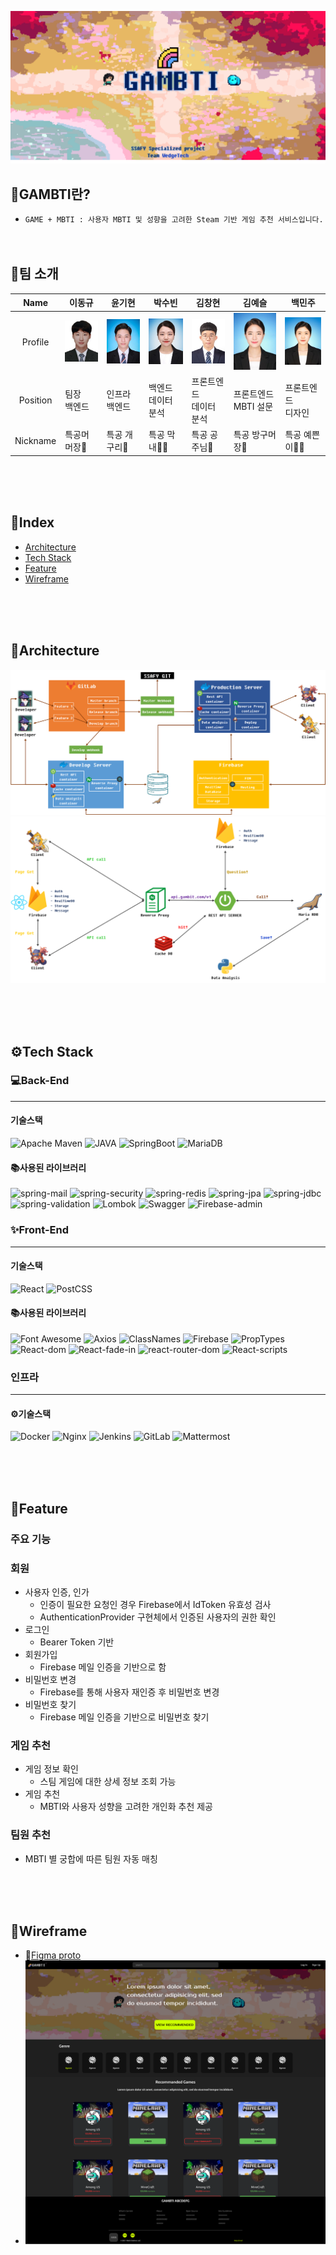 ![main](README.assets/main.png)

## 🌈GAMBTI란?
- `GAME + MBTI : 사용자 MBTI 및 성향을 고려한 Steam 기반 게임 추천 서비스입니다.`
<br/><br/><br/>

## 👨팀 소개

|   Name   | 이동규                                     | 윤기현                                     | 박수빈                                     | 김창현                                     | 김예슬                                     | 백민주                                     |
| :------: | ------------------------------------------ | ------------------------------------------ | ------------------------------------------ | ------------------------------------------ | ------------------------------------------ | ------------------------------------------ |
| Profile  | ![p1](README.assets/p1.jpg) | ![p2](README.assets/p2.jpg) | ![p3](README.assets/p3.jpg) | ![p4](README.assets/p4.jpg) | ![p5](README.assets/p5.jpg) | ![p6](README.assets/p6.jpg) |
| Position | 팀장<br />백엔드                           | 인프라<br />백엔드                         | 백엔드<br />데이터 분석                    | 프론트엔드<br />데이터 분석                | 프론트엔드<br />MBTI 설문                  | 프론트엔드<br />디자인                     |
| Nickname | 특공머 머장👾                                | 특공 개구리🐸                                | 특공 막내👶🏻                                  | 특공 공주님️👑                                | 특공 방구머장💨                              | 특공 예쁜이🧖🏻                                |


<br/><br/><br/>
## **📖Index**

- [Architecture](#archiecture)
- [Tech Stack](#tech-stack)
- [Feature](#feature)
- [Wireframe](#wireframe)

<br/><br/><br/>


## **🏰Architecture**

![flow1](README.assets/flow.png)
![flow2](README.assets/flow2.png)

<br/><br/><br/>

## **⚙️Tech Stack**

### 💻Back-End

<hr/>

#### 기술스택

![Apache Maven](https://img.shields.io/badge/Apache_Maven-4.0.0-C71A36?Style=flat&logo=Apache-Maven&logoColor=C71A36)
![JAVA ](https://img.shields.io/badge/JAVA_JDK-1.8-007396?Style=flat&logo=Java&logoColor=007396)
![SpringBoot](https://img.shields.io/badge/SpringBoot-2.4.2-6DB33F?Style=flat&logo=Spring&logoColor=6DB33F)
![MariaDB](https://img.shields.io/badge/MariaDB(AWS_RDS)-10.4.13-61DAFB?Style=flat&logo=MariaDB&logoColor=61DAFB)

#### 📚사용된 라이브러리

![spring-mail](https://img.shields.io/badge/Spring_mail-2.4.2-6DB33F?Style=flat&logo=Spring&logoColor=85EA2D)
![spring-security](https://img.shields.io/badge/Spring_security-2.4.2-6DB33F?Style=flat&logo=Spring&logoColor=85EA2D)
![spring-redis](https://img.shields.io/badge/Spring_redis-2.4.2-DC382D?Style=flat&logo=Redis&logoColor=DC382D)
![spring-jpa](https://img.shields.io/badge/Spring_jpa-2.4.2-6DB33F?Style=flat&logo=Spring&logoColor=85EA2D)
![spring-jdbc](https://img.shields.io/badge/Spring_jdbc-2.4.2-6DB33F?Style=flat&logo=Spring&logoColor=85EA2D)
![spring-validation](https://img.shields.io/badge/Spring_validation-2.4.2-6DB33F?Style=flat&logo=Spring&logoColor=85EA2D)
![Lombok](https://img.shields.io/badge/Lombok-1.18.16-BC4521?Style=flat)
![Swagger](https://img.shields.io/badge/Swagger-2.9.2-85EA2D?Style=flat&logo=Swagger&logoColor=85EA2D)
![Firebase-admin](https://img.shields.io/badge/Firebase_admin-7.0.1-FFCA28?Style=flat&logo=Firebase&logoColor=FFCA28)


### ✨Front-End

<hr/>

#### 기술스택

![React](https://img.shields.io/badge/React-17.0.1-61DAFB?Style=flat&logo=React&logoColor=61DAFB)
![PostCSS](https://img.shields.io/badge/PostCSS-gray?Style=flat&logo=PostCSS&logoColor=DD3A0A)


#### 📚사용된 라이브러리

![Font Awesome](https://img.shields.io/badge/Font_Awesome-5.15.2-339AF0?Style=flat&logo=Font-Awesome&logoColor=339AF0)
![Axios](https://img.shields.io/badge/Axios-0.21.1-61DAFB?Style=flat&logo=React&logoColor=61DAFB)
![ClassNames](https://img.shields.io/badge/ClassNames-2.2.6-61DAFB?Style=flat&logo=React&logoColor=61DAFB)
![Firebase](https://img.shields.io/badge/Firebase-8.2.6-FFCA28?Style=flat&logo=Firebase&logoColor=FFCA28)
![PropTypes](https://img.shields.io/badge/PropTypes-15.7.2-FECF0C?Style=flat)
![React-dom](https://img.shields.io/badge/ReactDom-17.0.1-61DAFB?Style=flat&logo=React&logoColor=61DAFB)
![React-fade-in](https://img.shields.io/badge/ReactFadeIn-2.0.1-61DAFB?Style=flat&logo=React&logoColor=61DAFB)
![react-router-dom](https://img.shields.io/badge/React_Router-5.2.0-CA4245?Style=flat&logo=React-Router&logoColor=CA4245)
![React-scripts](https://img.shields.io/badge/ReactScripts-4.0.1-61DAFB?Style=flat&logo=React&logoColor=61DAFB)

### 인프라

<hr/>

#### ⚙️기술스택

![Docker](https://img.shields.io/badge/Docker-gray?Style=flat&logo=Docker&logoColor=2496ED)
![Nginx](https://img.shields.io/badge/Nginx-gray?Style=flat&logo=Nginx&logoColor=269539)
![Jenkins](https://img.shields.io/badge/Jenkins-gray?Style=flat&logo=Jenkins&logoColor=D24939)
![GitLab](https://img.shields.io/badge/GitLab-gray?Style=flat&logo=GitLab&logoColor=FCA121)
![Mattermost](https://img.shields.io/badge/Mattermost-gray?Style=flat&logo=Mattermost&logoColor=0072C6)

<br/><br/><br/>

## **🌌Feature**

### **주요 기능**

### **회원**

- 사용자 인증, 인가
  - 인증이 필요한 요청인 경우 Firebase에서 IdToken 유효성 검사
  - AuthenticationProvider 구현체에서 인증된 사용자의 권한 확인
- 로그인
  - Bearer Token 기반
- 회원가입
  - Firebase 메일 인증을 기반으로 함
- 비밀번호 변경
  - Firebase를 통해 사용자 재인증 후 비밀번호 변경
- 비밀번호 찾기
  - Firebase 메일 인증을 기반으로 비밀번호 찾기

### 게임 추천

- 게임 정보 확인
  - 스팀 게임에 대한 상세 정보 조회 가능
- 게임 추천
  - MBTI와 사용자 성향을 고려한 개인화 추천 제공

### 팀원 추천

- MBTI 별 궁합에 따른 팀원 자동 매칭

<br/><br/><br/>

## **🧙Wireframe**

  * 📌[Figma proto](https://www.figma.com/proto/n7biHPfvyDgPvwODgEO5ko/gambti?node-id=14%3A0&scaling=scale-down-width)
  * ![main page](README.assets/mainpage.png)

  
